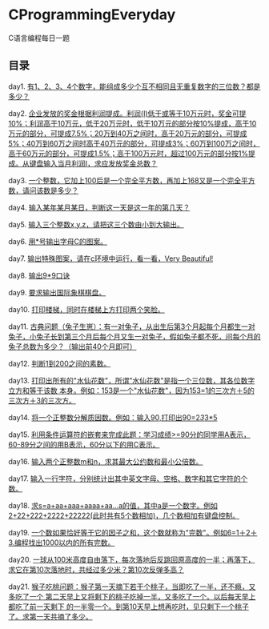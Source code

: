 # CProgrammingEveryday

 C语言编程每日一题

## 目录

day1. [有1、2、3、4个数字，能组成多少个互不相同且无重复数字的三位数？都是多少？](https://github.com/Z-P-J/CProgrammingEveryday/blob/master/src/day1)

day2. [企业发放的奖金根据利润提成。利润(I)低于或等于10万元时，奖金可提10%；利润高于10万元，低于20万元时，低于10万元的部分按10%提成，高于10万元的部分，可提成7.5%；20万到40万之间时，高于20万元的部分，可提成5%；40万到60万之间时高于40万元的部分，可提成3%；60万到100万之间时，高于60万元的部分，可提成1.5%；高于100万元时，超过100万元的部分按1%提成。从键盘输入当月利润I，求应发放奖金总数？](https://github.com/Z-P-J/CProgrammingEveryday/blob/master/src/day2)

day3. [一个整数，它加上100后是一个完全平方数，再加上168又是一个完全平方数，请问该数是多少？](https://github.com/Z-P-J/CProgrammingEveryday/blob/master/src/day3)

day4. [输入某年某月某日，判断这一天是这一年的第几天？](https://github.com/Z-P-J/CProgrammingEveryday/blob/master/src/day4)

day5. [输入三个整数x,y,z，请把这三个数由小到大输出。](https://github.com/Z-P-J/CProgrammingEveryday/blob/master/src/day5)

day6. [用*号输出字母C的图案。](https://github.com/Z-P-J/CProgrammingEveryday/blob/master/src/day6)

day7. [输出特殊图案，请在c环境中运行，看一看，Very Beautiful!](https://github.com/Z-P-J/CProgrammingEveryday/blob/master/src/day7)

day8. [输出9*9口诀](https://github.com/Z-P-J/CProgrammingEveryday/blob/master/src/day8)

day9. [要求输出国际象棋棋盘。](https://github.com/Z-P-J/CProgrammingEveryday/blob/master/src/day9)

day10. [打印楼梯，同时在楼梯上方打印两个笑脸。](https://github.com/Z-P-J/CProgrammingEveryday/blob/master/src/day10)

day11. [古典问题（兔子生崽）：有一对兔子，从出生后第3个月起每个月都生一对兔子，小兔子长到第三个月后每个月又生一对兔子，假如兔子都不死，问每个月的兔子总数为多少？（输出前40个月即可）](https://github.com/Z-P-J/CProgrammingEveryday/blob/master/src/day11)

day12. [判断1到200之间的素数。](https://github.com/Z-P-J/CProgrammingEveryday/blob/master/src/day12)

day13. [打印出所有的"水仙花数"，所谓"水仙花数"是指一个三位数，其各位数字立方和等于该数 本身。例如：153是一个"水仙花数"，因为153=1的三次方＋5的三次方＋3的三次方。](https://github.com/Z-P-J/CProgrammingEveryday/blob/master/src/day13)

day14. [将一个正整数分解质因数。例如：输入90,打印出90=2*3*3*5](https://github.com/Z-P-J/CProgrammingEveryday/blob/master/src/day14)

day15. [利用条件运算符的嵌套来完成此题：学习成绩>=90分的同学用A表示，60-89分之间的用B表示，60分以下的用C表示。](https://github.com/Z-P-J/CProgrammingEveryday/blob/master/src/day15)

day16. [输入两个正整数m和n，求其最大公约数和最小公倍数。](https://github.com/Z-P-J/CProgrammingEveryday/blob/master/src/day16)

day17. [输入一行字符，分别统计出其中英文字母、空格、数字和其它字符的个数。](https://github.com/Z-P-J/CProgrammingEveryday/blob/master/src/day17)

day18. [求s=a+aa+aaa+aaaa+aa...a的值，其中a是一个数字。例如2+22+222+2222+22222(此时共有5个数相加)，几个数相加有键盘控制。](https://github.com/Z-P-J/CProgrammingEveryday/blob/master/src/day18)

day19. [一个数如果恰好等于它的因子之和，这个数就称为"完数"。例如6=1＋2＋3.编程找出1000以内的所有完数。](https://github.com/Z-P-J/CProgrammingEveryday/blob/master/src/day19)

day20. [一球从100米高度自由落下，每次落地后反跳回原高度的一半；再落下，求它在第10次落地时，共经过多少米？第10次反弹多高？](https://github.com/Z-P-J/CProgrammingEveryday/blob/master/src/day20)

day21. [猴子吃桃问题：猴子第一天摘下若干个桃子，当即吃了一半，还不瘾，又多吃了一个 第二天早上又将剩下的桃子吃掉一半，又多吃了一个。以后每天早上都吃了前一天剩下 的一半零一个。到第10天早上想再吃时，见只剩下一个桃子了。求第一天共摘了多少。](https://github.com/Z-P-J/CProgrammingEveryday/blob/master/src/day21)